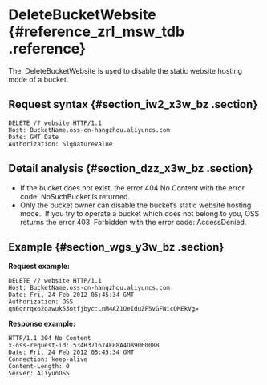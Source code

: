 # DeleteBucketWebsite {#reference_zrl_msw_tdb .reference}

The  DeleteBucketWebsite is used to disable the static website hosting mode of a bucket.

## Request syntax {#section_iw2_x3w_bz .section}

```
DELETE /? website HTTP/1.1
Host: BucketName.oss-cn-hangzhou.aliyuncs.com
Date: GMT Date
Authorization: SignatureValue
```

## Detail analysis {#section_dzz_x3w_bz .section}

-   If the bucket does not exist, the error 404 No Content with the error code: NoSuchBucket is returned.
-   Only the bucket owner can disable the bucket’s static website hosting mode.  If you try to operate a bucket which does not belong to you, OSS returns the error 403  Forbidden with the error code: AccessDenied.

## Example {#section_wgs_y3w_bz .section}

**Request example:**

```
DELETE /? website HTTP/1.1
Host: BucketName.oss-cn-hangzhou.aliyuncs.com 
Date: Fri, 24 Feb 2012 05:45:34 GMT  
Authorization: OSS qn6qrrqxo2oawuk53otfjbyc:LnM4AZ1OeIduZF5vGFWicOMEkVg=

```

**Response example:**

```
HTTP/1.1 204 No Content 
x-oss-request-id: 534B371674E88A4D8906008B
Date: Fri, 24 Feb 2012 05:45:34 GMT
Connection: keep-alive
Content-Length: 0  
Server: AliyunOSS
```

